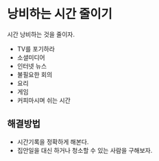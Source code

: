 # 낭비하는 시간 줄이기

시간 낭비하는 것을 줄이자.

* TV를 포기하라
* 소셜미디어
* 인터넷 뉴스
* 불필요한 회의
* 요리
* 게임
* 커피마시며 쉬는 시간

## 해결방법

* 시간기록을 정확하게 해본다.
* 집안일을 대신 하거나 청소할 수 있는 사람을 구해보자.
